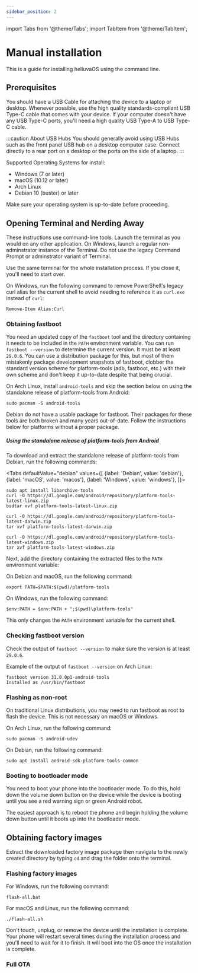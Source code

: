 ```yaml
---
sidebar_position: 2
---
```


import Tabs from '@theme/Tabs';
import TabItem from '@theme/TabItem';

# Manual installation

This is a guide for installing helluvaOS using the command line.

## Prerequisites

You should have a USB Cable for attaching the device to a laptop or desktop. Whenever possible, use the high quality standards-compliant USB Type-C cable that comes with your device. If your computer doesn't have any USB Type-C ports, you'll need a high quality USB Type-A to USB Type-C cable.

:::caution About USB Hubs
You should generally avoid using USB Hubs such as the front panel USB hub on a desktop computer case. Connect directly to a rear port on a desktop or the ports on the side of a laptop.
:::

Supported Operating Systems for install:

 - Windows (7 or later)
 - macOS (10.12 or later)
 - Arch Linux
 - Debian 10 (buster) or later

Make sure your operating system is up-to-date before proceeding.

## Opening Terminal and Nerding Away

These instructions use command-line tools. Launch the terminal as you would on any other application. On Windows, launch a regular non-adminstrator instance of the Terminal. Do not use the legacy Command Prompt or adminstrator variant of Terminal.

Use the same terminal for the whole installation process. If you close it, you'll need to start over.

On Windows, run the following command to remove PowerShell's legacy curl alias for the current shell to avoid needing to reference it as `curl.exe` instead of `curl`:

```
Remove-Item Alias:Curl
```

### Obtaining fastboot

You need an updated copy of the `fastboot` tool and the directory containing it needs to be included in the `PATH` environment variable. You can run `fastboot --version` to determine the current version. It must be at least `29.0.6`. You can use a distribution package for this, but most of them mistakenly package development snapshots of fastboot, clobber the standard version scheme for platform-tools (adb, fastboot, etc.) with their own scheme and don't keep it up-to-date despite that being crucial.

On Arch Linux, install `android-tools` and skip the section below on using the standalone release of platform-tools from Android:

```
sudo pacman -S android-tools
```

Debian do not have a usable package for fastboot. Their packages for these tools are both broken and many years out-of-date. Follow the instructions below for platforms without a proper package.

##### Using the standalone release of platform-tools from Android

To download and extract the standalone release of platform-tools from Debian, run the following commands:

<Tabs
    defaultValue="debian"
    values={[
        {label: 'Debian', value: 'debian'},
        {label: 'macOS', value: 'macos'},
        {label: 'Windows', value: 'windows'},
    ]}>

<TabItem value="debian">

    sudo apt install libarchive-tools
    curl -O https://dl.google.com/android/repository/platform-tools-latest-linux.zip
    bsdtar xvf platform-tools-latest-linux.zip

</TabItem>

<TabItem value="macos">

    curl -O https://dl.google.com/android/repository/platform-tools-latest-darwin.zip
    tar xvf platform-tools-latest-darwin.zip

</TabItem>

<TabItem value="windows">

    curl -O https://dl.google.com/android/repository/platform-tools-latest-windows.zip
    tar xvf platform-tools-latest-windows.zip

</TabItem>

</Tabs>

Next, add the directory containing the extracted files to the `PATH` environment variable:

On Debian and macOS, run the following command:

```
export PATH=$PATH:$(pwd)/platform-tools
```

On Windows, run the following command:

```
$env:PATH = $env:PATH + ";$(pwd)\platform-tools"
```

This only changes the `PATH` environment variable for the current shell.

### Checking fastboot version

Check the output of `fastboot --version` to make sure the version is at least `29.0.6`.

Example of the output of `fastboot --version` on Arch Linux:

```
fastboot version 31.0.0p1-android-tools
Installed as /usr/bin/fastboot
```

### Flashing as non-root

On traditional Linux distributions, you may need to run fastboot as root to flash the device.
This is not necessary on macOS or Windows.

On Arch Linux, run the following command:

```
sudo pacman -S android-udev
```

On Debian, run the following command:

```
sudo apt install android-sdk-platform-tools-common
```

### Booting to bootloader mode

You need to boot your phone into the bootloader mode. To do this, hold down the volume down button on the device while the device is booting until you see a red warning sign or green Android robot.

The easiest approach is to reboot the phone and begin holding the volume down button until it boots up into the bootloader mode.

## Obtaining factory images

Extract the downloaded factory image package then navigate to the newly created directory by typing `cd` and drag the folder onto the terminal.

### Flashing factory images

For Windows, run the following command:

```
flash-all.bat
```

For macOS and Linux, run the following command:

```
./flash-all.sh
```

Don't touch, unplug, or remove the device until the installation is complete.
Your phone will restart several times during the installation process and you'll need to wait for it to finish. It will boot into the OS once the installation is complete.

### Full OTA
